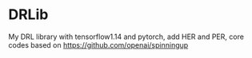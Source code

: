 # DRLib
My DRL library with tensorflow1.14 and pytorch, add HER and PER, core codes based on https://github.com/openai/spinningup
